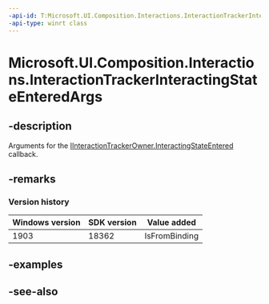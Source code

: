 ```yaml
---
-api-id: T:Microsoft.UI.Composition.Interactions.InteractionTrackerInteractingStateEnteredArgs
-api-type: winrt class
---
```


<!-- Class syntax.
public class InteractionTrackerInteractingStateEnteredArgs : Windows.UI.Composition.Interactions.IInteractionTrackerInteractingStateEnteredArgs
-->

# Microsoft.UI.Composition.Interactions.InteractionTrackerInteractingStateEnteredArgs

## -description
Arguments for the [IInteractionTrackerOwner.InteractingStateEntered](iinteractiontrackerowner_interactingstateentered_821958648.md) callback.

## -remarks

### Version history

| Windows version | SDK version | Value added |
| -- | -- | -- |
| 1903 | 18362 | IsFromBinding |

## -examples

## -see-also
